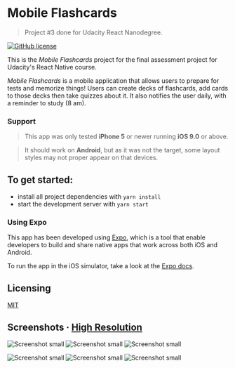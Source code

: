 # Mobile Flashcards

> Project #3 done for Udacity React Nanodegree.

[![GitHub license](https://img.shields.io/badge/license-MIT-blue.svg)](https://github.com/tschleuss/mobile-flashcards/blob/master/LICENSE)

This is the _Mobile Flashcards_ project for the final assessment project for Udacity's React Native course. 

_Mobile Flashcards_ is a mobile application that allows users to prepare for tests and memorize things! Users can create decks of flashcards, add cards to those decks then take quizzes about it. It also notifies the user daily, with a reminder to study (8 am).

### Support

>This app was only tested **iPhone 5** or newer running **iOS 9.0** or above.

>It should work on **Android**, but as it was not the target, some layout styles may not proper appear on that devices.

## To get started:

* install all project dependencies with `yarn install`
* start the development server with `yarn start`

### Using Expo

This app has been developed using [Expo](https://expo.io/), which is a tool that enable developers to build and share native apps that work across both iOS and Android.

To run the app in the iOS simulator, take a look at the [Expo docs](https://docs.expo.io/versions/latest/introduction/installation.html#ios-simulator).

## Licensing

[MIT](./LICENSE)

## Screenshots &middot; [High Resolution](https://imgur.com/a/c7eXH)

![Screenshot small](https://i.imgur.com/JQFeMNo.png "Screenshot small")
![Screenshot small](https://i.imgur.com/cjKXrTc.png "Screenshot small")
![Screenshot small](https://i.imgur.com/TarYPnZ.png "Screenshot small")


![Screenshot small](https://i.imgur.com/YBLICCJ.png "Screenshot small")
![Screenshot small](https://i.imgur.com/yVsiDcf.png "Screenshot small")
![Screenshot small](https://i.imgur.com/1rTr961.png "Screenshot small")
